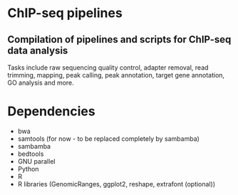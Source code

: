 ChIP-seq pipelines
=========
Compilation of pipelines and scripts for ChIP-seq data analysis
---------
Tasks include raw sequencing quality control, adapter removal, read trimming, mapping, peak calling, peak annotation, target gene annotation, GO analysis and more. 

# Dependencies
- bwa
- samtools (for now - to be replaced completely by sambamba)
- sambamba
- bedtools
- GNU parallel
- Python
- R
- R libraries (GenomicRanges, ggplot2, reshape, extrafont (optional))